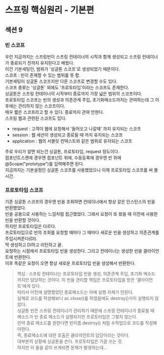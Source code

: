 # 스프링 핵심원리 - 기본편  
## 섹션 9  
### 빈 스코프  
우린 지금까지는 스프링빈이 스프링 컨테이너의 시작과 함께 생성되고 스프링 컨테이너가 종료되기 전까지 유지된다고 배웠다.  
이건 기본세팅인, 범위가 '싱글톤 스코프'로 생성되었기 때문이다.  
스코프 : 빈이 존재할 수 있는 범위를 뜻 함.  
기본세팅이 싱글톤 스코프지만 다른 스코프로 변경할 수도 있다.  
스코프 종류는 '싱글톤' 외에도 '프로토타입'이라는 스코프도 존재한다.  
싱글톤은 스프링 컨테이너의 시작부터 종료까지 가장 넓은 범위의 스코프이다.  
프로토타입 스코프는 빈의 생성과 의존관계 주입, 초기화메소드까지는 관여하는데 그 이후에는 관리하지 않는 스코프이다.  
매우 짧은 스코프라고 할 수 있다. 종료까지 관여 안한다.  
스프링 웹과 관련된 스코프도 있다.  
- request : 고객이 웹에 요청해서 '들어오고 나갈때' 까지 유지되는 스코프  
- session : 웹 세션이 생성되고 종료될 때 까지 유지되는 스코프  
- application : 웹의 서블릿 컨텍스트와 같은 범위로 유지되는 스코프  

주로 우리가 알면 되는건 싱글톤, 프로토타입, request 정도이다.  
컴포넌트스캔에 경우엔 컴포넌트 위에, 수동등록에 경우엔 빈 위에 @Scope("prototype")를 입력해주면 된다.  
지금까지는 기본설정인 싱글톤 스코프를 사용했었으니 이제 프로토타입 스코프를 써 볼 시간.  

### 프로토타입 스코프  
기존 싱글톤 스코프의 경우엔 빈을 조회하면 컨테이너에서 항상 같은 인스턴스의 빈을 반환했었다.  
빈을 공용으로 사용하는 느낌처럼 접근했었다. 그래서 요청이 또 왔을 때 이전에 사용한 빈을 반환할 것이다.  
하지만 프로토타입은 다르다.  
프로토타입으로 빈의 조회를 요청할 때마다 그 때마다 새로운 빈을 생성하고 의존관계를 주입시켜준다(DI).  
딱 생성하고 DI하고 리턴하고 끝.  
요청하는 시점에서 프로토타입 빈을 생성한다. 그리고 컨테이너는 생성한 빈을 클라이언트에 반환한다.  
이후 똑같은 요청이 오면 항상 새로운 프로토타입 빈을 생성해서 반환한다.  
> 핵심 : 스프링 컨테이너는 프로토타입 빈을 생성, 의존관계 주입, 초기화 메소드 까지만 담당하는 것이다. 이 빈을 관리할 책임은 프로토타입을 받은 '클라이언트'에게 있다.  
따라서 이전에 설명했었던 종료메소드는 아예 실행 자체가 안된다.  
실제로 코드를 작성해보니 ac.close()를 하였음에도 destroy()식이 실행되지 않았다.  
싱글톤 빈은 스프링 컨테이너가 관리하기 때문에 스프링 컨테이너가 종료될 때 메소드가 빈 종료 메소드가 실행되지만 프로토타입은 그렇지 않는다.  
만약 종료 메소드를 원한다면 빈이름.destroy() 처럼 수작업으로 코드를 작성해야한다.  
즉, 종료메소드에 대한 호출은 클라이언트의 담당이라는 것이다.  
대부분의 상황에 싱글톤을 쓴다. 프로토타입은 가끔 쓰는 것.  
하지만 이 둘을 같이 쓰게되면 문제가 발생하는데...  